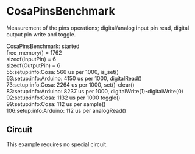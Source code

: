 CosaPinsBenchmark
=================

Measurement of the pins operations; digital/analog input pin read,
digital output pin write and toggle. 

CosaPinsBenchmark: started  
free_memory() = 1762  
sizeof(InputPin) = 6  
sizeof(OutputPin) = 6  
55:setup:info:Cosa: 566 us per 1000, is_set()  
63:setup:info:Arduino: 4150 us per 1000, digitalRead()  
73:setup:info:Cosa: 2264 us per 1000, set()-clear()  
83:setup:info:Arduino: 8237 us per 1000, digitalWrite(1)-digitalWrite(0)  
92:setup:info:Cosa: 1132 us per 1000 toggle()  
99:setup:info:Cosa: 112 us per sample()  
106:setup:info:Arduino: 112 us per analogRead()  

Circuit
-------
This example requires no special circuit. 




